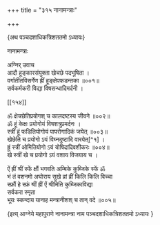 +++
title = "३१५ नानामन्त्राः"

+++

\{अथ पञ्चदशाधिकत्रिशततमो ऽध्यायः\}

नानामन्त्राः  
    
अग्निर् उवाच  
आदौ हूङ्कारसंयुक्ता खेचछे पदभूषिता ।  
वर्गातीतविसर्गेण ह्रीं हूङ्क्षेपफडन्तका   ॥००१॥  
सर्वकर्मकरी विद्या विषसन्धादिमर्दनी ।  

[[१५४]]
    
ॐ क्षेचछेतिप्रयोगश् च कालदष्टस्य जीवने ॥००२॥  
ॐ हूं केक्षः प्रयोगोयं विषशत्रुप्रमर्दनः   ।  
स्त्रीं हूं फडितियोगोयं पापरोगादिकं जयेत्   ॥००३॥  
खेछेति च प्रयोगो ऽयं विघ्नदुष्टादि वारयेत्[^१] ।  
ह्रूं स्त्रीं ओमितियोगो ऽयं योषिदादिवशीकरः   ॥००४॥  
खे स्त्रीं खे च प्रयोगो ऽयं वशाय विजयाय च ।  
    
ऐं ह्रीं श्रीं स्फें क्षौं भगवति अम्बिके कुब्जिके स्फें ॐ  
भं तं वशनमो अघोराय सुखे व्रां व्रीं किलि किलि विच्चा  
स्फ्रौं हे स्फ्रं श्रीं ह्रीं ऐं श्रीमिति कुब्जिकाविद्या  
सर्वकरा स्मृता  
भूयः स्कन्दाय यानाह मन्त्रानीशश् च तान् वदे   ॥००५॥

\{इत्य् आग्नेये महापुराणे नानामन्त्रा नाम पञ्चदशाधिकत्रिशततमो ऽध्यायः  }
    